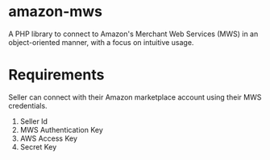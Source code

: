 # amazon-mws
A PHP library to connect to Amazon's Merchant Web Services (MWS) in an object-oriented manner, with a focus on intuitive usage.
# Requirements
Seller can connect with their Amazon marketplace account using their MWS credentials.
1. Seller Id
2. MWS Authentication Key
3. AWS Access Key
4. Secret Key


